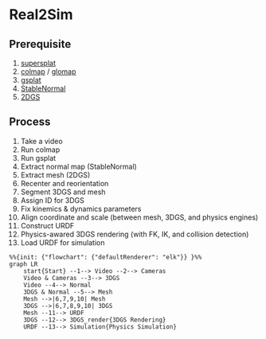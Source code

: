 # Real2Sim

## Prerequisite
1. [supersplat](https://github.com/playcanvas/supersplat)
2. [colmap](https://colmap.github.io/) / [glomap](https://github.com/colmap/glomap)
3. [gsplat](https://github.com/nerfstudio-project/gsplat)
4. [StableNormal](https://github.com/Stable-X/StableNormal)
5. [2DGS](https://github.com/hugoycj/2d-gaussian-splatting-great-again)

## Process
1. Take a video
2. Run colmap
3. Run gsplat
4. Extract normal map (StableNormal)
5. Extract mesh (2DGS)
6. Recenter and reorientation
7. Segment 3DGS and mesh
8. Assign ID for 3DGS
9. Fix kinemics & dynamics parameters
10. Align coordinate and scale (between mesh, 3DGS, and physics engines)
11. Construct URDF
12. Physics-awared 3DGS rendering (with FK, IK, and collision detection)
13. Load URDF for simulation

```mermaid
%%{init: {"flowchart": {"defaultRenderer": "elk"}} }%%
graph LR
    start{Start} --1--> Video --2--> Cameras
    Video & Cameras --3--> 3DGS
    Video --4--> Normal
    3DGS & Normal --5--> Mesh
    Mesh -->|6,7,9,10| Mesh
    3DGS -->|6,7,8,9,10| 3DGS
    Mesh --11--> URDF
    3DGS --12--> 3DGS_render{3DGS Rendering}
    URDF --13--> Simulation{Physics Simulation}
```
